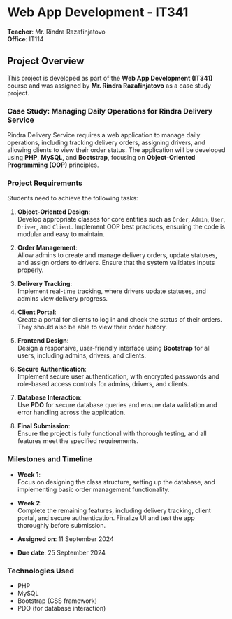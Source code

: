 # Web App Development - IT341

**Teacher**: Mr. Rindra Razafinjatovo  
**Office**: IT114

## Project Overview

This project is developed as part of the **Web App Development (IT341)** course and was assigned by **Mr. Rindra Razafinjatovo** as a case study project.

### Case Study: Managing Daily Operations for Rindra Delivery Service

Rindra Delivery Service requires a web application to manage daily operations, including tracking delivery orders, assigning drivers, and allowing clients to view their order status. The application will be developed using **PHP**, **MySQL**, and **Bootstrap**, focusing on **Object-Oriented Programming (OOP)** principles.

### Project Requirements

Students need to achieve the following tasks:

1. **Object-Oriented Design**:  
   Develop appropriate classes for core entities such as `Order`, `Admin`, `User`, `Driver`, and `Client`. Implement OOP best practices, ensuring the code is modular and easy to maintain.

2. **Order Management**:  
   Allow admins to create and manage delivery orders, update statuses, and assign orders to drivers. Ensure that the system validates inputs properly.

3. **Delivery Tracking**:  
   Implement real-time tracking, where drivers update statuses, and admins view delivery progress.

4. **Client Portal**:  
   Create a portal for clients to log in and check the status of their orders. They should also be able to view their order history.

5. **Frontend Design**:  
   Design a responsive, user-friendly interface using **Bootstrap** for all users, including admins, drivers, and clients.

6. **Secure Authentication**:  
   Implement secure user authentication, with encrypted passwords and role-based access controls for admins, drivers, and clients.

7. **Database Interaction**:  
   Use **PDO** for secure database queries and ensure data validation and error handling across the application.

8. **Final Submission**:  
   Ensure the project is fully functional with thorough testing, and all features meet the specified requirements.

### Milestones and Timeline

- **Week 1**:  
  Focus on designing the class structure, setting up the database, and implementing basic order management functionality.
  
- **Week 2**:  
  Complete the remaining features, including delivery tracking, client portal, and secure authentication. Finalize UI and test the app thoroughly before submission.

- **Assigned on**: 11 September 2024
- **Due date**: 25 September 2024

### Technologies Used

- PHP
- MySQL
- Bootstrap (CSS framework)
- PDO (for database interaction)
